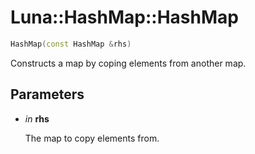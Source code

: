 # Luna::HashMap::HashMap

```c++
HashMap(const HashMap &rhs)
```

Constructs a map by coping elements from another map. 



## Parameters
* *in* **rhs**

    The map to copy elements from. 

